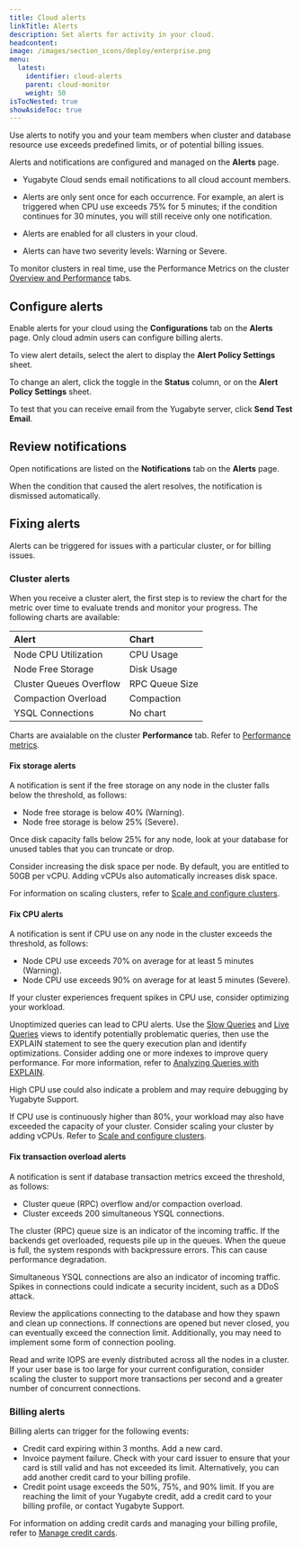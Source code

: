 ```yaml
---
title: Cloud alerts
linkTitle: Alerts
description: Set alerts for activity in your cloud.
headcontent:
image: /images/section_icons/deploy/enterprise.png
menu:
  latest:
    identifier: cloud-alerts
    parent: cloud-monitor
    weight: 50
isTocNested: true
showAsideToc: true
---
```


Use alerts to notify you and your team members when cluster and database resource use exceeds predefined limits, or of potential billing issues.

Alerts and notifications are configured and managed on the **Alerts** page.

- Yugabyte Cloud sends email notifications to all cloud account members.

- Alerts are only sent once for each occurrence. For example, an alert is triggered when CPU use exceeds 75% for 5 minutes; if the condition continues for 30 minutes, you will still receive only one notification.

- Alerts are enabled for all clusters in your cloud.

- Alerts can have two severity levels: Warning or Severe.

To monitor clusters in real time, use the Performance Metrics on the cluster [Overview and Performance](../overview/) tabs.

## Configure alerts

Enable alerts for your cloud using the **Configurations** tab on the **Alerts** page. Only cloud admin users can configure billing alerts.

To view alert details, select the alert to display the **Alert Policy Settings** sheet.

To change an alert, click the toggle in the **Status** column, or on the **Alert Policy Settings** sheet.

To test that you can receive email from the Yugabyte server, click **Send Test Email**.

## Review notifications

Open notifications are listed on the **Notifications** tab on the **Alerts** page.

When the condition that caused the alert resolves, the notification is dismissed automatically.

## Fixing alerts

Alerts can be triggered for issues with a particular cluster, or for billing issues.

### Cluster alerts

When you receive a cluster alert, the first step is to review the chart for the metric over time to evaluate trends and monitor your progress. The following charts are available:

| Alert | Chart |
| :--- | :--- |
| Node CPU Utilization | CPU Usage |
| Node Free Storage | Disk Usage |
| Cluster Queues Overflow | RPC Queue Size |
| Compaction Overload | Compaction |
| YSQL Connections | No chart |

Charts are avaialable on the cluster **Performance** tab. Refer to [Performance metrics](../overview/#performance-metrics).

#### Fix storage alerts

A notification is sent if the free storage on any node in the cluster falls below the threshold, as follows:

- Node free storage is below 40% (Warning).
- Node free storage is below 25% (Severe).

Once disk capacity falls below 25% for any node, look at your database for unused tables that you can truncate or drop.

Consider increasing the disk space per node. By default, you are entitled to 50GB per vCPU. Adding vCPUs also automatically increases disk space.

For information on scaling clusters, refer to [Scale and configure clusters](../../cloud-clusters/configure-clusters/).

#### Fix CPU alerts

A notification is sent if CPU use on any node in the cluster exceeds the threshold, as follows:

- Node CPU use exceeds 70% on average for at least 5 minutes (Warning).
- Node CPU use exceeds 90% on average for at least 5 minutes (Severe).

If your cluster experiences frequent spikes in CPU use, consider optimizing your workload.

Unoptimized queries can lead to CPU alerts. Use the [Slow Queries](../cloud-queries-slow/) and [Live Queries](../cloud-queries-live/) views to identify potentially problematic queries, then use the EXPLAIN statement to see the query execution plan and identify optimizations. Consider adding one or more indexes to improve query performance. For more information, refer to [Analyzing Queries with EXPLAIN](../../../explore/query-1-performance/explain-analyze/).

High CPU use could also indicate a problem and may require debugging by Yugabyte Support.

If CPU use is continuously higher than 80%, your workload may also have exceeded the capacity of your cluster. Consider scaling your cluster by adding vCPUs. Refer to [Scale and configure clusters](../../cloud-clusters/configure-clusters/).

#### Fix transaction overload alerts

A notification is sent if database transaction metrics exceed the threshold, as follows:

- Cluster queue (RPC) overflow and/or compaction overload.
- Cluster exceeds 200 simultaneous YSQL connections.

The cluster (RPC) queue size is an indicator of the incoming traffic. If the backends get overloaded, requests pile up in the queues. When the queue is full, the system responds with backpressure errors. This can cause performance degradation.

Simultaneous YSQL connections are also an indicator of incoming traffic. Spikes in connections could indicate a security incident, such as a DDoS attack.

Review the applications connecting to the database and how they spawn and clean up connections. If connections are opened but never closed, you can eventually exceed the connection limit. Additionally, you may need to implement some form of connection pooling.

Read and write IOPS are evenly distributed across all the nodes in a cluster. If your user base is too large for your current configuration, consider scaling the cluster to support more transactions per second and a greater number of concurrent connections.

### Billing alerts

Billing alerts can trigger for the following events:

- Credit card expiring within 3 months. Add a new card.
- Invoice payment failure. Check with your card issuer to ensure that your card is still valid and has not exceeded its limit. Alternatively, you can add another credit card to your billing profile.
- Credit point usage exceeds the 50%, 75%, and 90% limit. If you are reaching the limit of your Yugabyte credit, add a credit card to your billing profile, or contact Yugabyte Support.

For information on adding credit cards and managing your billing profile, refer to [Manage credit cards](../../cloud-admin/cloud-billing-profile/).
